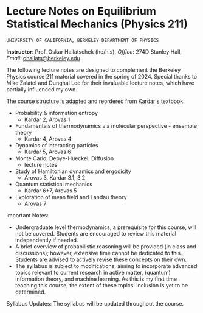 # Lecture Notes on Equilibrium Statistical Mechanics (Physics 211)


```
UNIVERSITY OF CALIFORNIA, BERKELEY DEPARTMENT OF PHYSICS
```
**Instructor**: Prof. Oskar Hallatschek (he/his), *Office*: 274D Stanley Hall, *Email*: ohallats@berkeley.edu


The following lecture notes are designed to complement the Berkeley Physics course 211 material covered in the spring of 2024. Special thanks to Mike Zalatel and Dunghai Lee for their invaluable lecture notes, which have partially influenced my own.

The course structure is adapted and reordered from Kardar's textbook.
- Probability & information entropy  
    - Kardar 2, Arovas 1
- Fundamentals of thermodynamics via molecular perspective - ensemble theory  
    - Kardar 4, Arovas 4
- Dynamics of interacting particles  
    - Kardar 5, Arovas 6
- Monte Carlo, Debye-Hueckel, Diffusion
    - lecture notes
- Study of Hamiltonian dynamics and ergodicity
    - Arovas 3, Kardar 3.1, 3.2
- Quantum statistical mechanics  
    - Kardar 6+7, Arovas 5
- Exploration of mean field and Landau theory 
    - Arovas 7

Important Notes:
- Undergraduate level thermodynamics, a prerequisite for this course, will not be covered. Students are encouraged to review this material independently if needed.
- A brief overview of probabilistic reasoning will be provided (in class and discussions); however, extensive time cannot be dedicated to this. Students are advised to actively revise these concepts on their own.
- The syllabus is subject to modifications, aiming to incorporate advanced topics relevant to current research in active matter, (quantum) information theory, and machine learning. As this is my first time teaching this course, the extent of these topics' inclusion is yet to be determined.

Syllabus Updates:
The syllabus will be updated throughout the course.



```{tableofcontents}
```
